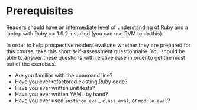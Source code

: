 # Prerequisites
Readers should have an intermediate level of understanding of Ruby and a laptop with Ruby >= 1.9.2 installed (you can use RVM to do this).

In order to help prospective readers evaluate whether they are prepared for this course, take this short self-assessment questionnaire. You should be able to answer these questions with relative ease in order to get the most out of the exercises.

 * Are you familiar with the command line?
 * Have you ever refactored existing Ruby code?
 * Have you ever written unit tests?
 * Have you ever written YAML by hand?
 * Have you ever used `instance_eval`, `class_eval`, or `module_eval`?
